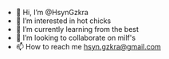- 👋 Hi, I’m @HsynGzkra
- 👀 I’m interested in hot chicks
- 🌱 I’m currently learning from the best
- 💞️ I’m looking to collaborate on milf's
- 📫 How to reach me hsyn.gzkra@gmail.com

<!---
HsynGzkra/HsynGzkra is a ✨ special ✨ repository because its `README.md` (this file) appears on your GitHub profile.
You can click the Preview link to take a look at your changes.
--->

